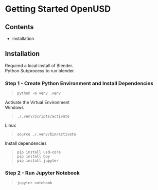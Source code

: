 # Getting Started OpenUSD

## Contents
- Installation



## Installation
Required a local install of Blender.<br/>
Python Subprocess to run blender.

### Step 1 - Create Python Environment and Install Dependencies
> ```python -m venv .venv```

Activate the Virtual Environment<br/>
Windows<br/>
> ```./.venv/Scripts/activate```

Linux<br/>
> ```source ./.venv/bin/activate```

Install dependencies <br/>
> ```pip install usd-core```<br/>
> ```pip install bpy```<br/>
> ```pip install jupyter```<br/>

### Step 2 - Run Jupyter Notebook
> ```jupyter notebook```